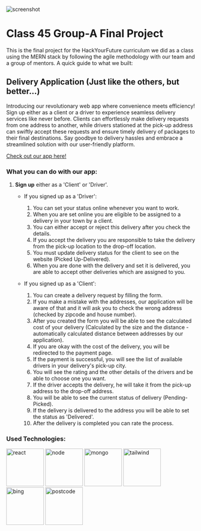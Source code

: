 ![screenshot](https://i.ibb.co/rswhrqF/site.jpg)

# Class 45 Group-A Final Project

This is the final project for the HackYourFuture curriculum we did as a class using the MERN stack by following the agile methodology with our team and a group of mentors. A quick guide to what we built:

## Delivery Application (Just like the others, but better...)
Introducing our revolutionary web app where convenience meets efficiency! Sign up either as a client or a driver to experience seamless delivery services like never before. Clients can effortlessly make delivery requests from one address to another, while drivers stationed at the pick-up address can swiftly accept these requests and ensure timely delivery of packages to their final destinations. Say goodbye to delivery hassles and embrace a streamlined solution with our user-friendly platform.

[Check out our app here!](https://c45-group-a-fa2205e3b8c2.herokuapp.com/)

### What you can do with our app:
1. **Sign up** either as a 'Client' or 'Driver'.
   - If you signed up as a 'Driver':
     1. You can set your status online whenever you want to work.
     2. When you are set online you are eligible to be assigned to a delivery in your town by a client.
     3. You can either accept or reject this delivery after you check the details.
     4. If you accept the delivery you are responsible to take the delivery from the pick-up location to the drop-off location.
     5. You must update delivery status for the client to see on the website (Picked Up-Delivered).
     6. When you are done with the delivery and set it is delivered, you are able to accept other deliveries which are assigned to you.

   - If you signed up as a 'Client':
     1. You can create a delivery request by filling the form.
     2. If you make a mistake with the addresses, our application will be aware of that and it will ask you to check the wrong address (checked by zipcode and house number).
     3. After you created the form you will be able to see the calculated cost of your delivery (Calculated by the size and the distance - automatically calculated distance between addresses by our application).
     4. If you are okay with the cost of the delivery, you will be redirected to the payment page.
     5. If the payment is successful, you will see the list of available drivers in your delivery's pick-up city.
     6. You will see the rating and the other details of the drivers and be able to choose one you want.
     7. If the driver accepts the delivery, he will take it from the pick-up address to the drop-off address.
     8. You will be able to see the current status of delivery (Pending-Picked).
     9. If the delivery is delivered to the address you will be able to set the status as 'Delivered'.
     10. After the delivery is completed you can rate the process.

### Used Technologies:
<img src="https://raw.githubusercontent.com/llanojs/Readme_template/master/react-logo.jpg" alt="react" width="100">     <img src="https://cdn-clekk.nitrocdn.com/tkvYXMZryjYrSVhxKeFTeXElceKUYHeV/assets/images/optimized/rev-49e2c5e/litslink.com/wp-content/uploads/2020/12/node.js-logo-image.png" alt="node" width="100">     <img src="https://mma.prnewswire.com/media/384058/MongoDB_Logo.jpg?p=facebook" alt="mongo" width="100">     <img src="https://miro.medium.com/v2/resize:fit:1400/1*_6ooq0R60ba3UT5c-QVemA.png" alt="tailwind" width="100"> 
    <img src="https://searchengineland.com/wp-content/seloads/2015/07/bing-maps-word5-ss-1920.png" alt="bing" width="100">     <img src="https://www.postcodeapi.nu/assets/schema-logo.png" alt="postcode" width="100"> 
